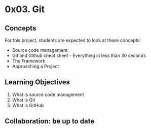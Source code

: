 # 0x03. Git

## Concepts

For this project, students are expected to look at these concepts:

 * Source code management
 * Git and Github cheat sheet - Everything in less than 30 seconds
 * The Framework
 * Approaching a Project

## Learning Objectives

1. What is source code management
2. What is Git
3. What is GitHub

## Collaboration: be up to date
